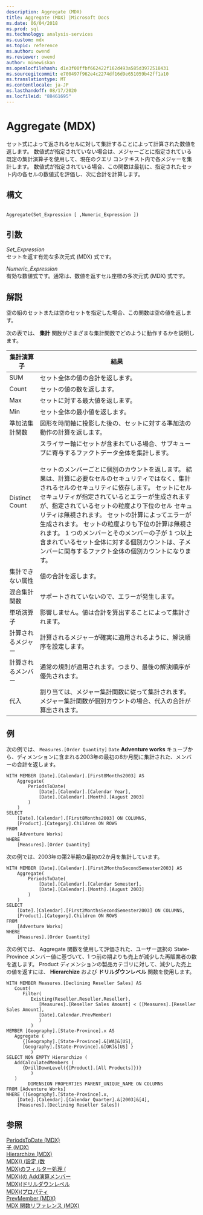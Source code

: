 ```yaml
---
description: Aggregate (MDX)
title: Aggregate (MDX) |Microsoft Docs
ms.date: 06/04/2018
ms.prod: sql
ms.technology: analysis-services
ms.custom: mdx
ms.topic: reference
ms.author: owend
ms.reviewer: owend
author: minewiskan
ms.openlocfilehash: d1e3f00ffbf662422f162d493a585d3972518431
ms.sourcegitcommit: e700497f962e4c2274df16d9e651059b42ff1a10
ms.translationtype: MT
ms.contentlocale: ja-JP
ms.lasthandoff: 08/17/2020
ms.locfileid: "88461695"
---
```

# <a name="aggregate-mdx"></a>Aggregate (MDX)


  セット式によって返されるセルに対して集計することによって計算された数値を返します。 数値式が指定されていない場合は、メジャーごとに指定されている既定の集計演算子を使用して、現在のクエリ コンテキスト内で各メジャーを集計します。 数値式が指定されている場合、この関数は最初に、指定されたセット内の各セルの数値式を評価し、次に合計を計算します。  
  
## <a name="syntax"></a>構文  
  
```  
  
Aggregate(Set_Expression [ ,Numeric_Expression ])  
```  
  
## <a name="arguments"></a>引数  
 *Set_Expression*  
 セットを返す有効な多次元式 (MDX) 式です。  
  
 *Numeric_Expression*  
 有効な数値式です。通常は、数値を返すセル座標の多次元式 (MDX) 式です。  
  
## <a name="remarks"></a>解説  
 空の組のセットまたは空のセットを指定した場合、この関数は空の値を返します。  
  
 次の表では、 **集計** 関数がさまざまな集計関数でどのように動作するかを説明します。  
  
|集計演算子|結果|  
|--------------------------|------------|  
|SUM|セット全体の値の合計を返します。|  
|Count|セットの値の数を返します。|  
|Max|セットに対する最大値を返します。|  
|Min|セット全体の最小値を返します。|  
|準加法集計関数|図形を時間軸に投影した後の、セットに対する準加法の動作の計算を返します。|  
|Distinct Count|スライサー軸にセットが含まれている場合、サブキューブに寄与するファクトデータ全体を集計します。<br /><br /> セットのメンバーごとに個別のカウントを返します。 結果は、計算に必要なセルのセキュリティではなく、集計されるセルのセキュリティに依存します。 セットにセル セキュリティが指定されているとエラーが生成されますが、指定されているセットの粒度より下位のセル セキュリティは無視されます。 セットの計算によってエラーが生成されます。 セットの粒度よりも下位の計算は無視されます。 1 つのメンバーとそのメンバーの子が 1 つ以上含まれているセット全体に対する個別カウントは、子メンバーに関与するファクト全体の個別カウントになります。|  
|集計できない属性|値の合計を返します。|  
|混合集計関数|サポートされていないので、エラーが発生します。|  
|単項演算子|影響しません。値は合計を算出することによって集計されます。|  
|計算されるメジャー|計算されるメジャーが確実に適用されるように、解決順序を設定します。|  
|計算されるメンバー|通常の規則が適用されます。つまり、最後の解決順序が優先されます。|  
|代入|割り当ては、メジャー集計関数に従って集計されます。 メジャー集計関数が個別カウントの場合、代入の合計が算出されます。|  
  
## <a name="examples"></a>例  
 次の例では、 `Measures.[Order Quantity]` `Date` **Adventure works** キューブから、ディメンションに含まれる2003年の最初の8か月間に集計された、メンバーの合計を返します。  
  
```  
WITH MEMBER [Date].[Calendar].[First8Months2003] AS  
    Aggregate(  
        PeriodsToDate(  
            [Date].[Calendar].[Calendar Year],   
            [Date].[Calendar].[Month].[August 2003]  
        )  
    )  
SELECT   
    [Date].[Calendar].[First8Months2003] ON COLUMNS,  
    [Product].[Category].Children ON ROWS  
FROM  
    [Adventure Works]  
WHERE  
    [Measures].[Order Quantity]  
```  
  
 次の例では、2003年の第2半期の最初の2か月を集計しています。  
  
```  
WITH MEMBER [Date].[Calendar].[First2MonthsSecondSemester2003] AS  
    Aggregate(  
        PeriodsToDate(  
            [Date].[Calendar].[Calendar Semester],   
            [Date].[Calendar].[Month].[August 2003]  
        )  
    )  
SELECT   
    [Date].[Calendar].[First2MonthsSecondSemester2003] ON COLUMNS,  
    [Product].[Category].Children ON ROWS  
FROM  
    [Adventure Works]  
WHERE  
    [Measures].[Order Quantity]  
```  
  
 次の例では、 Aggregate 関数を使用して評価された、ユーザー選択の State-Province メンバー値に基づいて、1 つ前の期よりも売上が減少した再販業者の数を返します。 Product ディメンションの製品カテゴリに対して、減少した売上の値を返すには、 **Hierarchize** および **ドリルダウンレベル** 関数を使用します。  
  
```  
WITH MEMBER Measures.[Declining Reseller Sales] AS   
   Count(  
      Filter(  
         Existing(Reseller.Reseller.Reseller),   
            [Measures].[Reseller Sales Amount] < ([Measures].[Reseller Sales Amount],  
            [Date].Calendar.PrevMember)  
            )  
         )  
MEMBER [Geography].[State-Province].x AS   
   Aggregate (   
      {[Geography].[State-Province].&[WA]&[US],   
      [Geography].[State-Province].&[OR]&[US] }   
         )  
SELECT NON EMPTY Hierarchize (  
   AddCalculatedMembers (  
      {DrillDownLevel({[Product].[All Products]})}  
         )  
   )  
        DIMENSION PROPERTIES PARENT_UNIQUE_NAME ON COLUMNS   
FROM [Adventure Works]  
WHERE ([Geography].[State-Province].x,   
    [Date].[Calendar].[Calendar Quarter].&[2003]&[4],  
    [Measures].[Declining Reseller Sales])  
```  
  
## <a name="see-also"></a>参照  
 [PeriodsToDate &#40;MDX&#41;](../mdx/periodstodate-mdx.md)   
 [子 &#40;MDX&#41;](../mdx/children-mdx.md)   
 [Hierarchize &#40;MDX&#41;](../mdx/hierarchize-mdx.md)   
 [MDX&#41;&#41; &#40;設定 &#40;数 ](../mdx/count-set-mdx.md)   
 [MDX&#41;のフィルター処理 &#40;](../mdx/filter-mdx.md)   
 [MDX&#41;&#40;の Add演算メンバー ](../mdx/addcalculatedmembers-mdx.md)   
 [MDX&#41;&#40;ドリルダウンレベル ](../mdx/drilldownlevel-mdx.md)   
 [MDX&#41;&#40;プロパティ ](../mdx/properties-mdx.md)   
 [PrevMember &#40;MDX&#41;](../mdx/prevmember-mdx.md)   
 [MDX 関数リファレンス &#40;MDX&#41;](../mdx/mdx-function-reference-mdx.md)  
  
  
